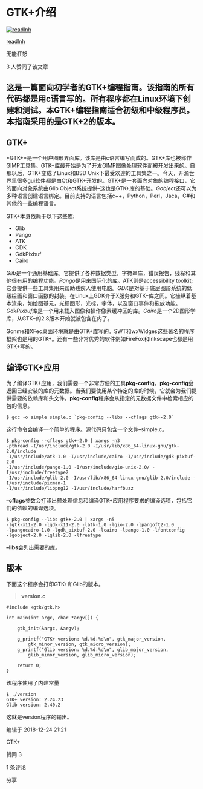 # GTK+介绍

[![readlnh](https://pic1.zhimg.com/v2-4e7eba8de6d6e1d6825ba780d6da1167_xs.jpg?source=172ae18b)](https://www.zhihu.com/people/xu-ling-xiao-63-98)

[readlnh](https://www.zhihu.com/people/xu-ling-xiao-63-98)

无能狂怒



3 人赞同了该文章

## 这是一篇面向初学者的GTK+编程指南。该指南的所有代码都是用c语言写的。所有程序都在Linux环境下创建和测试。本GTK+编程指南适合初级和中级程序员。本指南采用的是GTK+2的版本。

## **GTK+**

*GTK+*是一个用户图形界面库。该库是由c语言编写而成的。GTK+库也被称作GIMP工具集。GTK+库最开始是为了开发GIMP图像处理软件而被开发出来的。自那以后，GTK+变成了Linux和BSD Unix下最受欢迎的工具集之一。今天，开源世界里很多gui软件都是由Qt和GTK+开发的。GTK+是一套面向对象的编程接口，它的面向对象系统由Glib Object系统提供–这也是GTK+库的基础。*Gobject*还可以为多种语言创建语言绑定。目前支持的语言包括c++，Python，Perl，Jaca，C#和其他的一些编程语言。

GTK+本身依赖于以下这些库:

- Glib
- Pango
- ATK
- GDK
- GdkPixbuf
- Cairo

*Glib*是一个通用基础库。它提供了各种数据类型，字符串库，错误报告，线程和其他很有用的编程功能。*Pango*是用来国际化的库。ATK则是accessibility toolkit;它会提供一些工具集用来帮助残疾人使用电脑。*GDK*是对基于底层图形系统的低级绘画和窗口函数的封装。在Linux上GDK介于X服务和GTK+库之间。它操纵着基本渲染，如绘图基元，光栅图形，光标，字体，以及窗口事件和拖放功能。*GdkPixbuf*库是一个用来载入图像和操作像素缓冲区的库。*Cairo*是一个2D图形学库，从GTK+的2.8版本开始就被包含在内了。

Gonme和XFec桌面环境就是由GTK+库写的。SWT和wxWidges这些著名的程序框架也是用的GTK+。还有一些非常优秀的软件例如FireFox和Inkscape也都是用GTK+写的。

## **编译GTK+应用**

为了编译GTK+应用，我们需要一个非常方便的工具**pkg-config**。**pkg-config**会返回已经安装的库的元数据。当我们要使用某个特定的库的时候，它就会为我们提供需要的依赖库和头文件。**pkg-config**程序会从指定的元数据文件中检索相应的包的信息。

```text
$ gcc -o simple simple.c `pkg-config --libs --cflags gtk+-2.0`
```

这行命令会编译一个简单的程序。源代码只包含一个文件–simple.c。

```text
$ pkg-config --cflags gtk+-2.0 | xargs -n3
-pthread -I/usr/include/gtk-2.0 -I/usr/lib/x86_64-linux-gnu/gtk-2.0/include
-I/usr/include/atk-1.0 -I/usr/include/cairo -I/usr/include/gdk-pixbuf-2.0
-I/usr/include/pango-1.0 -I/usr/include/gio-unix-2.0/ -I/usr/include/freetype2
-I/usr/include/glib-2.0 -I/usr/lib/x86_64-linux-gnu/glib-2.0/include -I/usr/include/pixman-1
-I/usr/include/libpng12 -I/usr/include/harfbuzz
```

**–cflags**参数会打印出预处理信息和编译GTK+应用程序要求的编译选项，包括它们的依赖的编译选项。

```text
$ pkg-config --libs gtk+-2.0 | xargs -n5
-lgtk-x11-2.0 -lgdk-x11-2.0 -latk-1.0 -lgio-2.0 -lpangoft2-1.0
-lpangocairo-1.0 -lgdk_pixbuf-2.0 -lcairo -lpango-1.0 -lfontconfig
-lgobject-2.0 -lglib-2.0 -lfreetype
```

**–libs**会列出需要的库。

## **版本**

下面这个程序会打印GTK+和Glib的版本。

> **version.c**

```text
#include <gtk/gtk.h>

int main(int argc, char *argv[]) {

    gtk_init(&argc, &argv);

    g_printf("GTK+ version: %d.%d.%d\n", gtk_major_version, 
        gtk_minor_version, gtk_micro_version);
    g_printf("Glib version: %d.%d.%d\n", glib_major_version,
        glib_minor_version, glib_micro_version);    

    return 0;
}
```

该程序使用了内建常量

```text
$ ./version 
GTK+ version: 2.24.23
Glib version: 2.40.2
```

这就是version程序的输出。

编辑于 2018-12-24 21:21

GTK+

赞同 3

1 条评论

分享